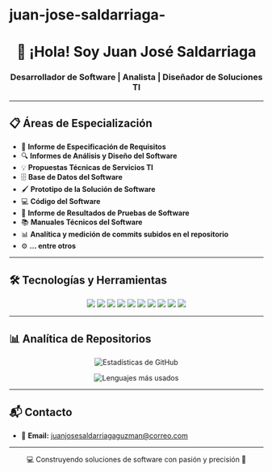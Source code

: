 # juan-jose-saldarriaga-
<!-- Encabezado principal -->
<h1 align="center">👋 ¡Hola! Soy Juan José Saldarriaga</h1>
<h3 align="center">Desarrollador de Software | Analista | Diseñador de Soluciones TI</h3>

---

## 📋 Áreas de Especialización

- 📄 **Informe de Especificación de Requisitos**
- 🔍 **Informes de Análisis y Diseño del Software**
- 💡 **Propuestas Técnicas de Servicios TI**
- 🗄 **Base de Datos del Software**
- 🖌 **Prototipo de la Solución de Software**
- 💻 **Código del Software**
- 🧪 **Informe de Resultados de Pruebas de Software**
- 📚 **Manuales Técnicos del Software**
- 📊 **Analítica y medición de commits subidos en el repositorio**
- ⚙️ **... entre otros**

---

## 🛠 Tecnologías y Herramientas

<p align="center">
  <!-- Lenguajes -->
  <img src="https://img.shields.io/badge/MySQL-005C84?style=for-the-badge&logo=mysql&logoColor=white" />
  <img src="https://img.shields.io/badge/NoSQL-005571?style=for-the-badge&logo=database&logoColor=white" />
  <img src="https://img.shields.io/badge/JavaScript-F7DF1E?style=for-the-badge&logo=javascript&logoColor=black" />
  <img src="https://img.shields.io/badge/HTML5-E34F26?style=for-the-badge&logo=html5&logoColor=white" />
  <img src="https://img.shields.io/badge/CSS3-1572B6?style=for-the-badge&logo=css3&logoColor=white" />
  <img src="https://img.shields.io/badge/Bootstrap-563D7C?style=for-the-badge&logo=bootstrap&logoColor=white" />
  <img src="https://img.shields.io/badge/PHP-777BB4?style=for-the-badge&logo=php&logoColor=white" />
  <img src="https://img.shields.io/badge/Python-3776AB?style=for-the-badge&logo=python&logoColor=white" />
  <img src="https://img.shields.io/badge/Java-007396?style=for-the-badge&logo=java&logoColor=white" />
  <img src="https://img.shields.io/badge/GitHub-181717?style=for-the-badge&logo=github&logoColor=white" />
</p>

---

## 📊 Analítica de Repositorios

<p align="center">
  <img src="https://github-readme-stats.vercel.app/api?username=TU-USUARIO&show_icons=true&theme=radical" alt="Estadísticas de GitHub" />
</p>

<p align="center">
  <img src="https://github-readme-stats.vercel.app/api/top-langs/?username=TU-USUARIO&layout=compact&theme=radical" alt="Lenguajes más usados" />
</p>

---

## 📬 Contacto

- 📧 **Email:** juanjosesaldarriagaguzman@correo.com 

---
<p align="center">💻 Construyendo soluciones de software con pasión y precisión 🚀</p>
